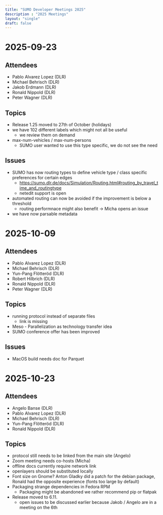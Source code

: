 ```yaml
---
title: "SUMO Developer Meetings 2025"
description : "2025 Meetings"
layout: "single"
draft: false
---
```


# 2025-09-23

## Attendees

- Pablo Alvarez Lopez (DLR)
- Michael Behrisch (DLR)
- Jakob Erdmann (DLR)
- Ronald Nippold (DLR)
- Peter Wagner (DLR)

## Topics

- Release 1.25 moved to 27th of October (holidays)
- we have 102 different labels which might not all be useful
  - we review them on demand
- max-num-vehicles / max-num-persons
  - SUMO user wanted to use this type specific, we do not see the need

## Issues

- SUMO has now routing types to define vehicle type / class specific preferences for certain edges
  - https://sumo.dlr.de/docs/Simulation/Routing.html#routing_by_travel_time_and_routingtype
  - netedit support is open
- automated routing can now be avoided if the improvement is below a threshold
  - routing performnace might also benefit -> Micha opens an issue
- we have now parsable metadata



# 2025-10-09

## Attendees

- Pablo Alvarez Lopez (DLR)
- Michael Behrisch (DLR)
- Yun-Pang Flötteröd (DLR)
- Robert Hilbrich (DLR)
- Ronald Nippold (DLR)
- Peter Wagner (DLR)

## Topics

- running protocol instead of separate files
  - link is missing
- Meso - Parallelization as technology transfer idea
- SUMO conference offer has been improved

## Issues
- MacOS build needs doc for Parquet



# 2025-10-23

## Attendees

- Angelo Banse (DLR)
- Pablo Alvarez Lopez (DLR)
- Michael Behrisch (DLR)
- Yun-Pang Flötteröd (DLR)
- Ronald Nippold (DLR)

## Topics

- protocol still needs to be linked from the main site (Angelo)
- Zoom meeting needs co-hosts (Micha)
- offline docs currently require network link
- openlayers should be substituted locally
- Font size on Gnome? Anton Gladky did a patch for the debian package, Ronald had the opposite experience (fonts too large by default)
- Packaging strange dependencies in Fedora RPM
  - Packaging might be abandoned we rather recommend pip or flatpak
- Release moved to 6.11.
  - open issues to be discussed earlier because Jakob / Angelo are in a meeting on the 6th
